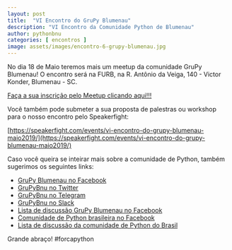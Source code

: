 ```yaml
---
layout: post
title:  "VI Encontro do GruPy Blumenau"
description: "VI Encontro da Comunidade Python de Blumenau"
author: pythonbnu
categories: [ encontros ]
image: assets/images/encontro-6-grupy-blumenau.jpg
---
```


No dia 18 de Maio teremos mais um meetup da comunidade GruPy Blumenau! O encontro será na FURB, na R. Antônio da Veiga, 140 - Victor Konder, Blumenau - SC.

[Faça a sua inscrição pelo Meetup clicando aqui!!!](https://www.meetup.com/hackerspaceblumenau/events/260967562/)

Você também pode submeter a sua proposta de palestras ou workshop para o nosso encontro pelo Speakerfight:

[https://speakerfight.com/events/vi-encontro-do-grupy-blumenau-maio2019/](https://speakerfight.com/events/vi-encontro-do-grupy-blumenau-maio2019/)

Caso você queira se inteirar mais sobre a comunidade de Python, também sugerimos os seguintes links:

<ul>
    <li><a href="https://www.facebook.com/pythonbnu/">GruPy Blumenau no Facebook</a></li>
    <li><a href="https://twitter.com/pythonbnu">GruPyBnu no Twitter</a></li>
    <li><a href="https://telegram.me/GruPyBnu">GruPyBnu no Telegram</a></li>
    <li><a href="https://hackerspaceblumenau.slack.com/messages/C6U70HXK4">GruPyBnu no Slack</a></li>
    <li><a href="https://www.facebook.com/groups/185266825299444/">Lista de discussão GruPy Blumenau no Facebook</a></li>
    <li><a href="https://www.facebook.com/groups/python.brasil/">Comunidade de Python brasileira no Facebook</a></li>
    <li><a href="https://groups.google.com/forum/#!forum/python-brasil">Lista de discussão da comunidade de Python do Brasil</a></li>
</ul>

Grande abraço!
#forcapython